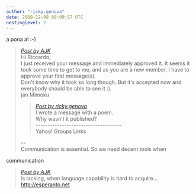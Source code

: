 ```yaml
---
author: "ricky.genova"
date: 2008-12-08 08:09:57 UTC
nestinglevel: 2
---
```

a pona a! :-)  

> [_Post by AJK_](/3QmNUGOU/poem#post2)  
> Hi Riccardo,  
> I just received your message and immediately approved it. It seems it  
> took some time to get to me, and as you are a new member, I have to  
> approve your first message(s).  
> Don't know why it took so long though. But it's accepted now and  
> everybody should be able to see it :).  
> jan Mimoku  
> 
> > [_Post by ricky.genova_](/3QmNUGOU/poem#post1)  
> > I wrote a message with a poem.  
> > Why wasn't it published?  
> > \------------------------------------  
> > Yahoo! Groups Links  
> > 
> 
> \--  
> Communication is essential. So we need decent tools when  
> 

communication  

> [_Post by AJK_](/3QmNUGOU/poem#post2)  
> is lacking, when language capability is hard to acquire...  
> http://esperanto.net  
>